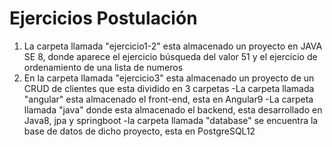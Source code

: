# Ejercicios Postulación

1. La carpeta llamada "ejercicio1-2" esta almacenado un proyecto en JAVA SE 8, donde aparece el ejercicio búsqueda del valor 51 y el ejercicio de ordenamiento de una lista de numeros
2. En la carpeta llamada "ejercicio3" esta almacenado un proyecto de un CRUD de clientes que esta dividido en 3 carpetas
-La carpeta llamada "angular" esta almacenado el front-end, esta en Angular9
-La carpeta llamada "java" donde esta almacenado el backend, esta desarrollado en Java8, jpa y springboot
-la carpeta llamada "database" se encuentra la base de datos de dicho proyecto, esta en PostgreSQL12

